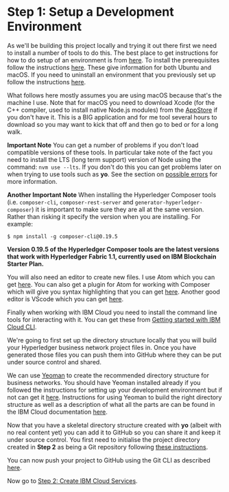 # Step 1: Setup a Development Environment
As we'll be building this project locally and trying it out there first we need to install a number of tools to do this. The best place to get instructions for how to do setup of an environment is from [here](https://console.bluemix.net/docs/services/blockchain/develop_install.html#installing-a-development-environment). To install the prerequisites follow the instructions [here](https://hyperledger.github.io/composer/latest/installing/installing-prereqs.html). These give information for both Ubuntu and macOS. If you need to uninstall an environment that you previously set up follow the instructions [here](https://hyperledger.github.io/composer/latest/installing/uninstall-dev-env).

What follows here mostly assumes you are using macOS because that's the machine I use. Note that for macOS you need to download Xcode (for the C++ compiler, used to install native Node.js modules) from the [AppStore](https://itunes.apple.com/bm/app/xcode/id497799835?mt=12) if you don't have it. This is a BIG application and for me tool several hours to download so you may want to kick that off and then go to bed or for a long walk.

**Important Note** You can get a number of problems if you don't load compatible versions of these tools. In particular take note of the fact you need to install the LTS (long term support) version of Node using the command: `nvm use --lts`. If you don't do this you can get problems later on when trying to use tools such as **yo**. See the section on [possible errors](docs/Possible%20Errors.md) for more information.

**Another Important Note** When installing the Hyperledger Composer tools (i.e. `composer-cli`, `composer-rest-server` and `generator-hyperledger-composer`) it is important to make sure they are all at the same version. Rather than risking it specify the version when you are installing. For example:

```
$ npm install -g composer-cli@0.19.5
```

**Version 0.19.5 of the Hyperledger Composer tools are the latest versions that work with Hyperledger Fabric 1.1, currently used on IBM Blockchain Starter Plan.**

You will also need an editor to create new files. I use Atom which you can get [here](https://atom.io). You can also get a plugin for Atom for working with Composer which will give you syntax highlighting that you can get [here](https://github.com/hyperledger/composer-atom-plugin). Another good editor is VScode which you can get [here](https://code.visualstudio.com/download).

Finally when working with IBM Cloud you need to install the command line tools for interacting with it. You can get these from [Getting started with IBM Cloud CLI](https://console.bluemix.net/docs/cli/reference/bluemix_cli/get_started.html).

We're going to first set up the directory structure locally that you will build your Hyperledger business network project files in. Once you have generated those files you can push them into GitHub where they can be put under source control and shared.

We can use [Yeoman](http://yeoman.io/) to create the recommended directory structure for business networks. You should have Yeoman installed already if you followed the instructions for setting up your development environment but if not can get it [here](http://yeoman.io/). Instructions for using Yeoman to build the right directory structure as well as a description of what all the parts are can be found in the IBM Cloud documentation [here](https://ibm-blockchain.github.io/develop/business-network/bnd-create).

Now that you have a skeletal directory structure created with **yo** (albeit with no real content yet) you can add it to GitHub so you can share it and keep it under source control. You first need to initialise the project directory created in **Step 2** as being a Git repository following [these instructions](https://git-scm.com/book/en/v2/Git-Basics-Getting-a-Git-Repository).

You can now push your project to GitHub using the Git CLI as described [here](https://help.github.com/articles/adding-an-existing-project-to-github-using-the-command-line/).

Now go to [Step 2: Create IBM Cloud Services](../docs/02%20Cloud%20Services.md).
